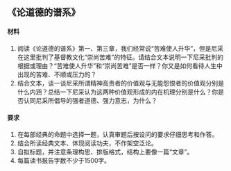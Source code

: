 ## 《论道德的谱系》  
#### 材料  
1. 阅读《论道德的谱系》第一、第三章，我们经常说“苦难使人升华”，但是尼采在这里批判了基督教文化“崇尚苦难”的特征。请结合文本说明一下尼采批判的根据或理由？“苦难使人升华”和“崇尚苦难”是否一样？你又是如何看待人生中出现的苦难、不顺或压力的？  
2. 结合文本，谈一谈尼采所谓精神高贵者的价值观与无能怨恨者的价值观分别是什么内涵？总结一下尼采认为这两种价值观形成的内在机理分别是什么？你是否认同尼采所倡导的强者道德、强力意志，为什么？  

#### 要求
1. 在每部经典的命题中选择一题，认真审题后按设问的要求仔细思考和作答。  
2. 结合所读经典文本、体现阅读功夫，不作架空泛论。  
3. 自拟标题，并注意条理构思、排版格式，结构上要像一篇“文章”。  
4. 每篇读书报告字数不少于1500字。  
